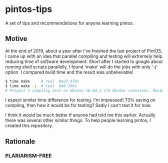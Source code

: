 # pintos-tips
A set of tips and recommendations for anyone learning pintos.

## Motive
At the end of 2019, about a year after I've finished the last project of PintOS, I came up with an idea that parallel compiling and testing will extremely help reducing time of software development. Short after I started to google about running shell scripts parallelly, I found 'make' will do the jobs with only '-j' option. I compared build time and the result was unbelievable!

```bash
$ time make     # real  0m23.978s
$ time make -j  # real  0m6.358s
# Project 3 compling test on Ubuntu 18.04.3 LTS Docker container, Macbook Pro 15 inch 2018 with Intel Core i7 Coffee Lake (8750H), up to 4.1 GHz
```

I expect similar time difference for testing. I'm impressed! 73% saving on compling, then how it would be for testing? Sadly I can't test it for now.

I think it would be much better if anyone had told me this earlier. Actually there was several other similar things. To help people learning pintos, I created this repository.

## Rationale

### PLARIARISM-FREE
